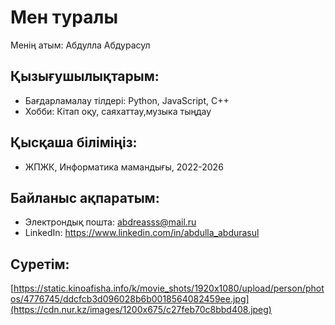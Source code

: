 # Мен туралы

Менің атым: Абдулла Абдурасул


## Қызығушылықтарым:
- Бағдарламалау тілдері: Python, JavaScript, C++
- Хобби: Кітап оқу, саяхаттау,музыка тыңдау

## Қысқаша біліміңіз:
- ЖПЖК, Информатика мамандығы, 2022-2026

## Байланыс ақпаратым:
- Электрондық пошта: abdreasss@mail.ru
- LinkedIn: https://www.linkedin.com/in/abdulla_abdurasul

## Суретім:
[https://static.kinoafisha.info/k/movie_shots/1920x1080/upload/person/photos/4776745/ddcfcb3d096028b6b0018564082459ee.jpg](https://cdn.nur.kz/images/1200x675/c27feb70c8bbd408.jpeg)
